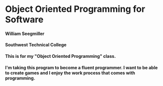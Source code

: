 # Object Oriented Programming for Software
#### William Seegmiller
#### Southwest Technical College
#### This is for my "Object Oriented Programming" class.
#### I'm taking this program to become a fluent programmer. I want to be able to create games and I enjoy the work process that comes with programming.
